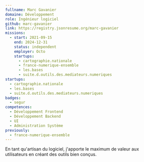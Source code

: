 ```yaml
---
fullname: Marc Gavanier
domaine: Développement
role: Ingénieur logiciel
github: marc-gavanier
link: https://registry.jsonresume.org/marc-gavanier
missions:
  - start: 2021-09-15
    end: 2024-12-31
    status: independent
    employer: Octo
    startups:
      - cartographie.nationale
      - france-numerique-ensemble
      - les.bases
      - suite.d.outils.des.mediateurs.numeriques
startups:
  - cartographie.nationale
  - les.bases
  - suite.d.outils.des.mediateurs.numeriques
badges:
  - segur
competences:
  - Développement Frontend
  - Développement Backend
  - UI
  - Administration Système
previously:
  - france-numerique-ensemble
---
```

En tant qu'artisan du logiciel, j'apporte le maximum de valeur aux utilisateurs en créant des outils bien conçus.
